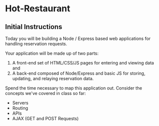 # Hot-Restaurant

## Initial Instructions
Today you will be building a Node / Express based web applications for handling reservation requests.

Your application will be made up of two parts:

1. A front-end set of HTML/CSS/JS pages for entering and viewing data and
2. A back-end composed of Node/Express and basic JS for storing, updating, and relaying reservation data.

Spend the time necessary to map this application out. Consider the concepts we've covered in class so far:
- Servers
- Routing
- APIs
- AJAX (GET and POST Requests)
